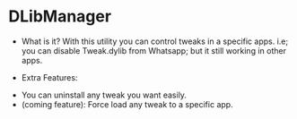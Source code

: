 # DLibManager

* What is it?
With this utility you can control tweaks in a specific apps.
i.e; you can disable Tweak.dylib from
Whatsapp; but it still working in other apps.

* Extra Features:
- You can uninstall any tweak you want easily.
- (coming feature): Force load any tweak to a specific app.
